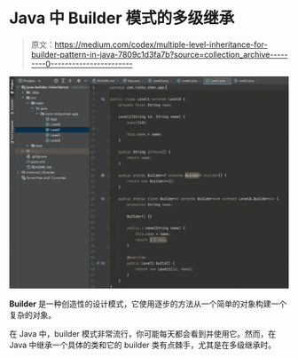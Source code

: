 # Java 中 Builder 模式的多级继承

> 原文：<https://medium.com/codex/multiple-level-inheritance-for-builder-pattern-in-java-7809c1d3fa7b?source=collection_archive---------0----------------------->

![](img/fb00a1fa04a3d133a243e7ed290e01be.png)

**Builder** 是一种创造性的设计模式，它使用逐步的方法从一个简单的对象构建一个复杂的对象。

在 Java 中，builder 模式非常流行，你可能每天都会看到并使用它。然而，在 Java 中继承一个具体的类和它的 builder 类有点棘手，尤其是在多级继承时。